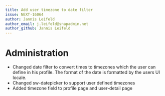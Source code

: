 ```yaml
---
title: Add user timezone to date filter
issue: NEXT-16064
author: Jannis Leifeld
author_email: j.leifeld@snapadmin.net 
author_github: Jannis Leifeld
---
```

# Administration
* Changed date filter to convert times to timezones which the user can define in his profile. The format of the date is formatted by the users UI locale.
* Changed sw-datepicker to support user defined timezones
* Added timezone field to profile page and user-detail page
